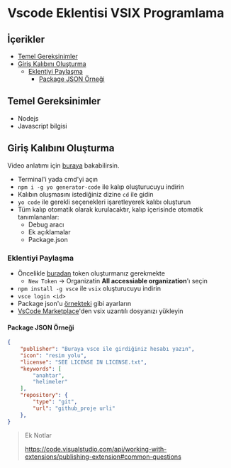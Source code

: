 # Vscode Eklentisi VSIX Programlama <!-- omit in toc -->

## İçerikler <!-- omit in toc -->

- [Temel Gereksinimler](#Temel-Gereksinimler)
- [Giriş Kalıbını Oluşturma](#Giri%C5%9F-Kal%C4%B1b%C4%B1n%C4%B1-Olu%C5%9Fturma)
  - [Eklentiyi Paylaşma](#Eklentiyi-Payla%C5%9Fma)
    - [Package JSON Örneği](#Package-JSON-%C3%96rne%C4%9Fi)

## Temel Gereksinimler

- Nodejs
- Javascript bilgisi

## Giriş Kalıbını Oluşturma

Video anlatımı için [buraya][VsCode Create Theme Extension in 1 min - Shows all steps] bakabilirsin.

- Terminal'i yada cmd'yi açın
- `npm i -g yo generator-code` ile kalıp oluşturucuyu indirin
- Kalıbın oluşmasını istediğiniz dizine `cd` ile gidin
- `yo code` ile gerekli seçenekleri işaretleyerek kalıbı oluşturun
- Tüm kalıp otomatik olarak kurulacaktır, kalıp içerisinde otomatik tanımlananlar:
  - Debug aracı
  - Ek açıklamalar
  - Package.json

### Eklentiyi Paylaşma

- Öncelikle [buradan][Token oluşturma] token oluşturmanız gerekmekte
  - `New Token` -> Organizatin **All accessiable organization**'ı seçin
- `npm install -g vsce` ile `vsix` oluşturucuyu indirin
- `vsce login <id>`
- Package json'u [örnekteki][Package JSON Örneği] gibi ayarların
- [VsCode Marketplace](https://marketplace.visualstudio.com/manage/publishers/)'den vsix uzantılı dosyanızı yükleyin

#### Package JSON Örneği

```json
{
    "publisher": "Buraya vsce ile girdiğiniz hesabı yazın",
    "icon": "resim yolu",
    "license": "SEE LICENSE IN LICENSE.txt",
    "keywords": [
        "anahtar",
        "helimeler"
    ],
    "repository": {
        "type": "git",
        "url": "github_proje urli"
    },
}
```

> Ek Notlar
>
> <https://code.visualstudio.com/api/working-with-extensions/publishing-extension#common-questions>

[Özel tema oluşturma]: https://www.youtube.com/watch?v=3Ju74i1MyBg
[Token oluşturma]: https://dev.azure.com/yedhrab/_usersSettings/tokens
[Package JSON Örneği]: #package-json-%C3%B6rne%C4%9Fi
[VsCode Create Theme Extension in 1 min - Shows all steps]: https://youtu.be/z_D_86WjXg4
